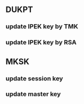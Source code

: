 ## DUKPT 

### update IPEK key by TMK

### update IPEK key by RSA


## MKSK

### update session key

### update master key
